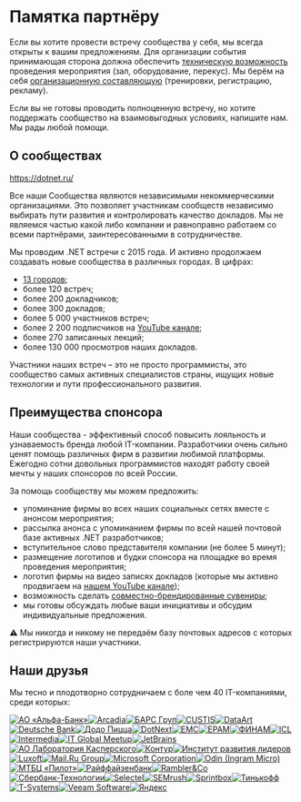 # Памятка партнёру

Если вы хотите провести встречу сообщества у себя, мы всегда открыты к вашим предложениям. Для организации события принимающая сторона должна обеспечить [техническую возможность](Instruction%20to%20host.md) проведения мероприятия (зал, оборудование, перекус). Мы берём на себя [организационную составляющую](Instruction%20to%20organizer.md) (тренировки, регистрацию, рекламу).

Если вы не готовы проводить полноценную встречу, но хотите поддержать сообщество на взаимовыгодных условиях, напишите нам. Мы рады любой помощи.

## О сообществах

https://dotnet.ru/

Все наши Сообщества являются независимыми некоммерческими организациями. Это позволяет участникам сообществ независимо выбирать пути развития и контролировать качество докладов. Мы не являемся частью какой либо компании и равноправно работаем со всеми партнёрами, заинтересованными в сотрудничестве.

Мы проводим .NET встречи с 2015 года. И активно продолжаем создавать новые сообщества в различных городах. В цифрах:

- [13 городов](https://dotnet.ru/communities);
- более 120 встреч;
- более 200 докладчиков;
- более 300 докладов;
- более 5 000 участников встреч;
- более 2 200 подписчиков на [YouTube канале](https://www.youtube.com/DotNetRu);
- более 270 записанных лекций;
- более 130 000 просмотров наших докладов.

Участники наших встреч – это не просто программисты, это сообщество самых активных специалистов страны, ищущих новые технологии и пути профессионального развития.

## Преимущества спонсора

Наши сообщества - эффективный способ повысить лояльность и узнаваемость бренда любой IT-компании. Разработчики очень сильно ценят помощь различных фирм в развитии любимой платформы. Ежегодно сотни довольных программистов находят работу своей мечты у наших спонсоров по всей России.

За помощь сообществу мы можем предложить:

- упоминание фирмы во всех наших социальных сетях вместе с анонсом мероприятия;
- рассылка анонса с упоминанием фирмы по всей нашей почтовой базе активных .NET разработчиков;
- вступительное слово представителя компании (не более 5 минут);
- размещение логотипов и будки спонсора на площадке во время проведения мероприятия;
- логотип фирмы на видео записях докладов (которые мы активно продвигаем на [нашем YouTube канале](https://www.youtube.com/DotNetRu));
- возможность сделать [совместно-брендированные сувениры](Instruction%20to%20host.md#сувениры);
- мы готовы обсуждать любые ваши инициативы и обсудим индивидуальные предложения.

:warning: Мы никогда и никому не передаём базу почтовых адресов с которых регистрируются наши участники.

## Наши друзья

Мы тесно и плодотворно сотрудничаем с боле чем 40 IT-компаниями, среди которых:

[![АО «Альфа-Банк»](https://raw.githubusercontent.com/wiki/AnatolyKulakov/SpbDotNet/Friends/AlfaBank-small.png)](https://alfabank.ru/)[![Arcadia](https://raw.githubusercontent.com/wiki/AnatolyKulakov/SpbDotNet/Friends/Arcadia-small.png)](http://www.arcadia.spb.ru/)[![БАРС Груп](https://raw.githubusercontent.com/wiki/AnatolyKulakov/SpbDotNet/Friends/BarsGroup-small.png)](https://bars.group/)[![CUSTIS](https://raw.githubusercontent.com/wiki/AnatolyKulakov/SpbDotNet/Friends/CUSTIS-small.png)](http://www.custis.ru/)[![DataArt](https://raw.githubusercontent.com/wiki/AnatolyKulakov/SpbDotNet/Friends/DataArt-small.png)](http://www.dataart.ru/)[![Deutsche Bank](https://raw.githubusercontent.com/wiki/AnatolyKulakov/SpbDotNet/Friends/DeutscheBank-small.png)](https://www.db.com/)[![Додо Пиццa](https://raw.githubusercontent.com/wiki/AnatolyKulakov/SpbDotNet/Friends/DodoPizza-small.png)](https://dodois.com/)[![DotNext](https://raw.githubusercontent.com/wiki/AnatolyKulakov/SpbDotNet/Friends/DotNext-small.png)](http://dotnext.ru/)[![EMC](https://raw.githubusercontent.com/wiki/AnatolyKulakov/SpbDotNet/Friends/EMC-small.png)](http://www.emc.com/ru-ru/)[![EPAM](https://raw.githubusercontent.com/wiki/AnatolyKulakov/SpbDotNet/Friends/EPAM-small.png)](https://www.epam-group.ru/)[![ФИНАМ](https://raw.githubusercontent.com/wiki/AnatolyKulakov/SpbDotNet/Friends/FINAM-small.png)](https://www.finam.ru/)[![ICL](https://raw.githubusercontent.com/wiki/AnatolyKulakov/SpbDotNet/Friends/ICL-small.png)](http://www.icl.ru/)[![Intermedia](https://raw.githubusercontent.com/wiki/AnatolyKulakov/SpbDotNet/Friends/Intermedia-small.png)](https://www.intermedia.net/)[![IT Global Meetup](https://raw.githubusercontent.com/wiki/AnatolyKulakov/SpbDotNet/Friends/ITGM-small.png)](http://piter-united.ru/)[![JetBrains](https://raw.githubusercontent.com/wiki/AnatolyKulakov/SpbDotNet/Friends/JetBrains-small.png)](http://jetbrains.ru/)[![АО Лаборатория Касперского](https://raw.githubusercontent.com/wiki/AnatolyKulakov/SpbDotNet/Friends/Kaspersky-small.png)](https://www.kaspersky.ru/)[![Контур](https://raw.githubusercontent.com/wiki/AnatolyKulakov/SpbDotNet/Friends/Kontur-small.png)](https://kontur.ru/)[![Институт развития лидеров](https://raw.githubusercontent.com/wiki/AnatolyKulakov/SpbDotNet/Friends/Leader-Id-small.png)](https://leader-id.ru/)[![Luxoft](https://raw.githubusercontent.com/wiki/AnatolyKulakov/SpbDotNet/Friends/Luxoft-small.png)](https://www.luxoft.ru/)[![Mail.Ru Group](https://raw.githubusercontent.com/wiki/AnatolyKulakov/SpbDotNet/Friends/MailRu-small.png)](https://corp.mail.ru/ru/)[![Microsoft Corporation](https://raw.githubusercontent.com/wiki/AnatolyKulakov/SpbDotNet/Friends/Microsoft-small.png)](https://www.microsoft.com/)[![Odin (Ingram Micro)](https://raw.githubusercontent.com/wiki/AnatolyKulakov/SpbDotNet/Friends/Odin-small.png)](http://www.odin.com/)[![МТБЦ «Пилот»](https://raw.githubusercontent.com/wiki/AnatolyKulakov/SpbDotNet/Friends/Pilot-small.png)](https://vk.com/mtbc_pilot)[![Райффайзенбанк](https://raw.githubusercontent.com/wiki/AnatolyKulakov/SpbDotNet/Friends/RaiffeisenBank-small.png)](https://www.raiffeisen.ru/)[![Rambler&Co](https://raw.githubusercontent.com/wiki/AnatolyKulakov/SpbDotNet/Friends/Rambler-small.png)](https://rambler-co.ru/)[![Сбербанк-Технологии](https://raw.githubusercontent.com/wiki/AnatolyKulakov/SpbDotNet/Friends/SberbankTechnology-small.png)](http://sber-tech.com/)[![Selectel](https://raw.githubusercontent.com/wiki/AnatolyKulakov/SpbDotNet/Friends/Selectel-small.png)](https://selectel.ru/)[![SEMrush](https://raw.githubusercontent.com/wiki/AnatolyKulakov/SpbDotNet/Friends/SEMrush-small.png)](https://www.semrush.com/)[![Sprintbox](https://raw.githubusercontent.com/wiki/AnatolyKulakov/SpbDotNet/Friends/Sprintbox-small.png)](https://sprintbox.ru/)[![Тинькофф](https://raw.githubusercontent.com/wiki/AnatolyKulakov/SpbDotNet/Friends/Tinkoff-small.png)](https://www.tinkoff.ru/)[![T-Systems](https://raw.githubusercontent.com/wiki/AnatolyKulakov/SpbDotNet/Friends/T-Systems-small.png)](https://www.t-systems.com/ru/ru)[![Veeam Software](https://raw.githubusercontent.com/wiki/AnatolyKulakov/SpbDotNet/Friends/Veeam-small.png)](https://www.veeam.com/ru/)[![Яндекс](https://raw.githubusercontent.com/wiki/AnatolyKulakov/SpbDotNet/Friends/Yandex-small.png)](https://www.yandex.ru/)
